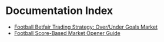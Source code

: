 # Documentation Index

- [Football Betfair Trading Strategy: Over/Under Goals Market](TradeOverUnderGoals.md)
- [Football Score-Based Market Opener Guide](OpenMyMarketsByScore.md)
